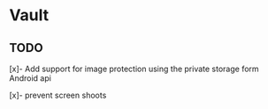 # Vault

## TODO

[x]- Add support for image protection using the private storage form Android api

[x]- prevent screen shoots
